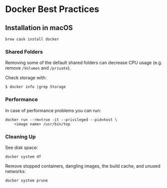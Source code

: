 # Docker Best Practices

## Installation in macOS

```
brew cask install docker
```

### Shared Folders

Removing some of the default shared folders can decrease CPU usage (e.g. remove `/Volumes` and `/private`). 

Check storage with:

```
$ docker info |grep Storage
```

### Performance

In case of performance problems you can run:

```
docker run --rm=true -it --privileged --pid=host \
    <image name> /usr/bin/top
```

### Cleaning Up

See disk space:

```
docker system df
```


Remove stopped containers, dangling images, the build cache, and unused networks:

```
docker system prune
```
